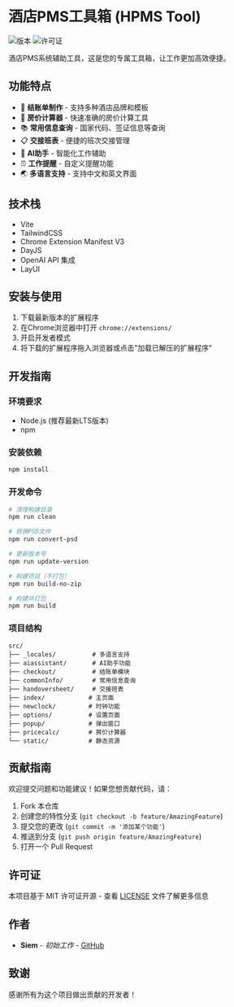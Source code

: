 # 酒店PMS工具箱 (HPMS Tool)

![版本](https://img.shields.io/badge/版本-1.25.1003-blue)
![许可证](https://img.shields.io/badge/许可证-MIT-green)

酒店PMS系统辅助工具，这是您的专属工具箱，让工作更加高效便捷。

## 功能特点

- 🧾 **结账单制作** - 支持多种酒店品牌和模板
- 🔢 **房价计算器** - 快速准确的房价计算工具
- 📚 **常用信息查询** - 国家代码、签证信息等查询
- 📋 **交接班表** - 便捷的班次交接管理
- 🤖 **AI助手** - 智能化工作辅助
- ⏰ **工作提醒** - 自定义提醒功能
- 🌏 **多语言支持** - 支持中文和英文界面

## 技术栈

- Vite
- TailwindCSS
- Chrome Extension Manifest V3
- DayJS
- OpenAI API 集成
- LayUI

## 安装与使用

1. 下载最新版本的扩展程序
2. 在Chrome浏览器中打开 `chrome://extensions/`
3. 开启开发者模式
4. 将下载的扩展程序拖入浏览器或点击"加载已解压的扩展程序"

## 开发指南

### 环境要求

- Node.js (推荐最新LTS版本)
- npm

### 安装依赖

```bash
npm install
```

### 开发命令

```bash
# 清理构建目录
npm run clean

# 转换PSD文件
npm run convert-psd

# 更新版本号
npm run update-version

# 构建项目（不打包）
npm run build-no-zip

# 构建并打包
npm run build
```

### 项目结构

```
src/
├── _locales/          # 多语言支持
├── aiassistant/       # AI助手功能
├── checkout/          # 结账单模块
├── commonInfo/        # 常用信息查询
├── handoversheet/     # 交接班表
├── index/            # 主页面
├── newclock/         # 时钟功能
├── options/          # 设置页面
├── popup/            # 弹出窗口
├── pricecalc/        # 房价计算器
└── static/           # 静态资源
```

## 贡献指南

欢迎提交问题和功能建议！如果您想贡献代码，请：

1. Fork 本仓库
2. 创建您的特性分支 (`git checkout -b feature/AmazingFeature`)
3. 提交您的更改 (`git commit -m '添加某个功能'`)
4. 推送到分支 (`git push origin feature/AmazingFeature`)
5. 打开一个 Pull Request

## 许可证

本项目基于 MIT 许可证开源 - 查看 [LICENSE](LICENSE) 文件了解更多信息

## 作者

- **Siem** - *初始工作* - [GitHub](https://github.com/pmstool)

## 致谢

感谢所有为这个项目做出贡献的开发者！